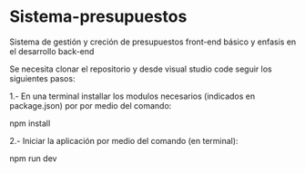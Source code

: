 # Sistema-presupuestos

Sistema de gestión y creción de presupuestos front-end básico y enfasis en el desarrollo back-end

Se necesita clonar el repositorio y desde visual studio code seguir los siguientes pasos:

1.- En una terminal installar los modulos necesarios (indicados en package.json) por por medio del comando:

  npm install

2.- Iniciar la aplicación por medio del comando (en terminal):

  npm run dev
